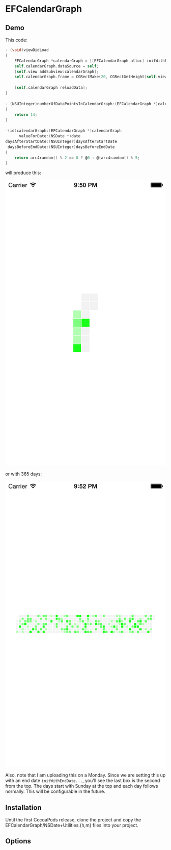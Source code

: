 EFCalendarGraph
===============

Demo
----

This code:

~~~objectivec    
- (void)viewDidLoad
{
	EFCalendarGraph *calendarGraph = [[EFCalendarGraph alloc] initWithEndDate:[NSDate new]];
	self.calendarGraph.dataSource = self;
	[self.view addSubview:calendarGraph];
	self.calendarGraph.frame = CGRectMake(20, CGRectGetHeight(self.view.bounds)/2 - 60, CGRectGetWidth(self.view.bounds) - 40, 120);
	
	[self.calendarGraph reloadData];
}

- (NSUInteger)numberOfDataPointsInCalendarGraph:(EFCalendarGraph *)calendarGraph
{
    return 14;
}

-(id)calendarGraph:(EFCalendarGraph *)calendarGraph
      valueForDate:(NSDate *)date
daysAfterStartDate:(NSUInteger)daysAfterStartDate
 daysBeforeEndDate:(NSUInteger)daysBeforeEndDate
{
    return arc4random() % 2 == 0 ? @0 : @(arc4random() % 5;
}

~~~

will produce this:

![14 Days Calendar Graph](https://github.com/eliotfowler/EFCalendarGraph/blob/master/Images/14Days.png)

or with 365 days:

![365 Days Calendar Graph](https://github.com/eliotfowler/EFCalendarGraph/blob/master/Images/365Days.png)

Also, note that I am uploading this on a Monday. Since we are setting this up with an end date `initWithEndDate...`, you'll see the last box is the second from the top. The days start with Sunday at the top and each day follows normally. This will be configurable in the future.

Installation
------------

Until the first CocoaPods release, clone the project and copy the EFCalendarGraph/NSDate+Utilities.{h,m} files into your project.

Options
---------------


